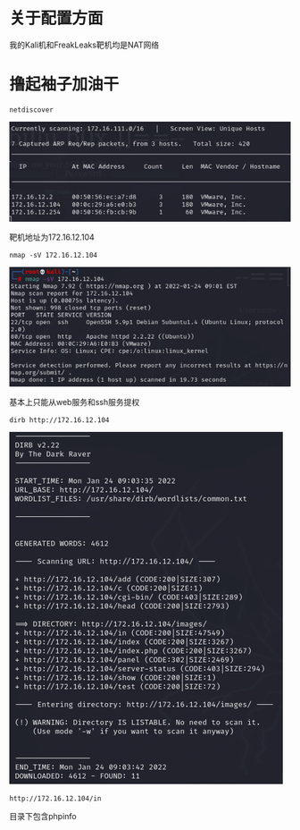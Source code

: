 # 关于配置方面

我的Kali机和FreakLeaks靶机均是NAT网络

# 撸起袖子加油干

```
netdiscover
```

![image-20220124220225608](https://raw.githubusercontent.com/lant34m/pic/main/img/image-20220124220225608.png)

靶机地址为172.16.12.104

```
nmap -sV 172.16.12.104
```

![image-20220124220256743](https://raw.githubusercontent.com/lant34m/pic/main/img/image-20220124220256743.png)

基本上只能从web服务和ssh服务提权

```
dirb http://172.16.12.104
```

![image-20220124220456235](https://raw.githubusercontent.com/lant34m/pic/main/img/image-20220124220456235.png)

```
http://172.16.12.104/in
```

目录下包含phpinfo
